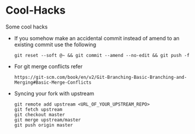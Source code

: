 # Cool-Hacks
Some cool hacks

* If you somehow make an accidental commit instead of amend to an existing commit use the following
    ```
    git reset --soft @~ && git commit --amend --no-edit && git push -f
    ```
* For git merge conflicts refer
    ```
    https://git-scm.com/book/en/v2/Git-Branching-Basic-Branching-and-Merging#Basic-Merge-Conflicts
    ```
* Syncing your fork with upstream
   ```
   git remote add upstream <URL_OF_YOUR_UPSTREAM_REPO>
   git fetch upstream
   git checkout master
   git merge upstream/master
   git push origin master
   ```
